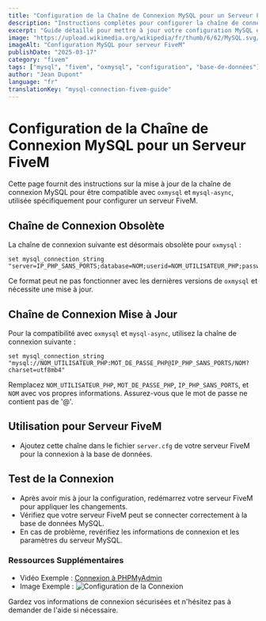 ```yaml
---
title: "Configuration de la Chaîne de Connexion MySQL pour un Serveur FiveM"
description: "Instructions complètes pour configurer la chaîne de connexion MySQL compatible avec oxmysql et mysql-async pour votre serveur FiveM"
excerpt: "Guide détaillé pour mettre à jour votre configuration MySQL et assurer la compatibilité avec les dernières versions d'oxmysql sur FiveM."
image: "https://upload.wikimedia.org/wikipedia/fr/thumb/6/62/MySQL.svg/400px-MySQL.svg.png"
imageAlt: "Configuration MySQL pour serveur FiveM"
publishDate: "2025-03-17"
category: "fivem"
tags: ["mysql", "fivem", "oxmysql", "configuration", "base-de-données"]
author: "Jean Dupont"
language: "fr"
translationKey: "mysql-connection-fivem-guide"
---
```


# Configuration de la Chaîne de Connexion MySQL pour un Serveur FiveM

Cette page fournit des instructions sur la mise à jour de la chaîne de connexion MySQL pour être compatible avec `oxmysql` et `mysql-async`, utilisée spécifiquement pour configurer un serveur FiveM.

## Chaîne de Connexion Obsolète

La chaîne de connexion suivante est désormais obsolète pour `oxmysql` :

```text
set mysql_connection_string "server=IP_PHP_SANS_PORTS;database=NOM;userid=NOM_UTILISATEUR_PHP;password=MOT_DE_PASSE_PHP"
```

Ce format peut ne pas fonctionner avec les dernières versions de `oxmysql` et nécessite une mise à jour.

## Chaîne de Connexion Mise à Jour

Pour la compatibilité avec `oxmysql` et `mysql-async`, utilisez la chaîne de connexion suivante :

```text
set mysql_connection_string "mysql://NOM_UTILISATEUR_PHP:MOT_DE_PASSE_PHP@IP_PHP_SANS_PORTS/NOM?charset=utf8mb4"
```

Remplacez `NOM_UTILISATEUR_PHP`, `MOT_DE_PASSE_PHP`, `IP_PHP_SANS_PORTS`, et `NOM` avec vos propres informations. Assurez-vous que le mot de passe ne contient pas de '@'.

## Utilisation pour Serveur FiveM

- Ajoutez cette chaîne dans le fichier `server.cfg` de votre serveur FiveM pour la connexion à la base de données.

## Test de la Connexion

- Après avoir mis à jour la configuration, redémarrez votre serveur FiveM pour appliquer les changements.
- Vérifiez que votre serveur FiveM peut se connecter correctement à la base de données MySQL.
- En cas de problème, revérifiez les informations de connexion et les paramètres du serveur MySQL.

### Ressources Supplémentaires

- Vidéo Exemple : [Connexion à PHPMyAdmin](https://www.twitch.tv/videos/1553873661)
- Image Exemple : ![Configuration de la Connexion](https://cdn.discordapp.com/attachments/904885146468106280/1016760495103025185/sql_connect.png)

Gardez vos informations de connexion sécurisées et n'hésitez pas à demander de l'aide si nécessaire.